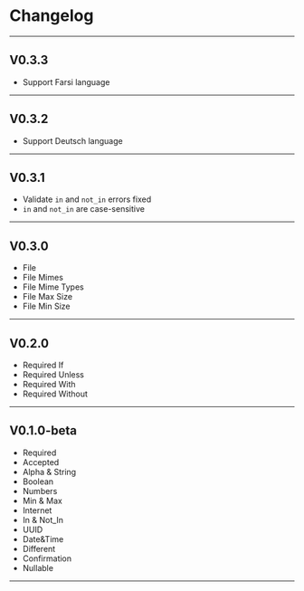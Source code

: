 # Changelog

***

## V0.3.3

- Support Farsi language

***

## V0.3.2

- Support Deutsch language

***

## V0.3.1

- Validate `in` and `not_in` errors fixed
- `in` and `not_in` are case-sensitive

***

## V0.3.0

- File
- File Mimes
- File Mime Types
- File Max Size
- File Min Size

***

## V0.2.0

- Required If
- Required Unless
- Required With
- Required Without

***

## V0.1.0-beta

- Required
- Accepted
- Alpha & String
- Boolean
- Numbers
- Min & Max
- Internet
- In & Not_In
- UUID
- Date&Time
- Different
- Confirmation
- Nullable

***
